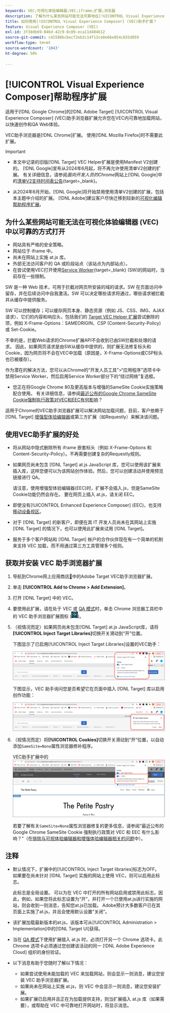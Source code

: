 ```yaml
---
keywords: VEC;可视化体验编辑器;VEC;iframe;扩展;浏览器
description: 了解为什么某些网站可能无法可靠地在[!UICONTROL Visual Experience Composer] (VEC)中打开。 通过VEC助手浏览器扩展，您可以在VEC中以可靠的方式加载网站。
title: 如何使用[!UICONTROL Visual Experience Composer] (VEC)助手扩展？
feature: Visual Experience Composer (VEC)
exl-id: 3f38db69-046d-42c9-8c09-eca11d404b12
source-git-commit: c41580bcbecf2eb2c14f13ce8e66e854c655d059
workflow-type: tm+mt
source-wordcount: '1043'
ht-degree: 50%

---
```


# [!UICONTROL Visual Experience Composer]帮助程序扩展

适用于[!DNL Google Chrome]的[!DNL Adobe Target] [!UICONTROL Visual Experience Composer] (VEC)助手浏览器扩展允许您在VEC内可靠地加载网站，以快速创作和QA Web体验。

VEC助手浏览器是[!DNL Chrome]扩展。 使用[!DNL Mozilla Firefox]时不需要此扩展。

>[!IMPORTANT]
>
>* 本文中记录的旧版[!DNL Target] VEC Helper扩展是使用Manifest V2创建的。 [!DNL Google]宣布从2024年6月起，将不再允许使用清单V2创建的扩展。 有关详细信息，请参阅&#x200B;*面向开发人员的Chrome*&#x200B;网站上[!DNL Google]中的[清单V2支持时间表公告](https://developer.chrome.com/docs/extensions/develop/migrate/mv2-deprecation-timeline){target=_blank}。
>
>* 从2024年6月开始，[!DNL Google]将开始禁用使用清单V2创建的扩展，包括本主题中介绍的扩展。 [!DNL Adobe]建议客户尽快迁移到较新的[可视化编辑帮助程序扩展](/help/main/c-experiences/c-visual-experience-composer/r-troubleshoot-composer/visual-editing-helper-extension.md)。

## 为什么某些网站可能无法在可视化体验编辑器 (VEC) 中以可靠的方式打开

* 网站具有严格的安全策略。
* 网站位于 iframe 中。
* 尚未在网站上实施 at.js 库。
* 外部无法访问客户的 QA 或阶段站点（该站点为内部站点）。
* 在尝试使用VEC打开使用[Service Worker](https://developer.mozilla.org/en-US/docs/Web/API/Service_Worker_API){target=_blank} (SW)的网站时，当前存在一些限制。

SW 是一种 Web 技术，可用于拦截对网页所安装的域的请求。SW 在页面访问中留存，并在后续访问中自我激活。SW 可以决定哪些请求将通过，哪些请求被拦截并从缓存中提供服务。

SW 可以控制缓存；可以缓存网页本身、静态资源（例如 JS、CSS、IMG、AJAX 请求）、它们的内容和响应头，包括我们的 [Target VEC Helper 扩展](/help/main/c-experiences/c-visual-experience-composer/r-troubleshoot-composer/vec-helper-browser-extension.md)尝试删除的项，例如 X-Frame-Options：SAMEORIGIN、CSP (Content-Security-Policy) 或 Set-Cookie。

不幸的是，拦截Web请求的Chrome扩展API不会收到已由SW拦截和处理的请求。 因此，如果网页请求是由SW从缓存中提供的，则扩展无法修复标头和Cookie，因为网页将不会在VEC中加载（原因是，X-Frame-Options或CSP标头也已被缓存）。

作为潜在的解决方法，您可以从Chrome的“开发人员工具”>“应用程序”选项卡中禁用Service Worker，然后启用Service Worker部分下的“绕过网络”复选框。

* 您正在将Google Chrome 80及更高版本与增强的SameSite Cookie实施策略配合使用。 有关详细信息，请参阅[最近公布的Google Chrome SameSite Cookie强制执行政策对VEC和EEC有何影响](/help/main/c-experiences/c-visual-experience-composer/r-troubleshoot-composer/issues-related-to-the-visual-experience-composer-vec-and-enhanced-experience-composer-eec.md#samesite)？

适用于Chrome的VEC助手浏览器扩展可以解决网站加载问题，目前，客户依赖于[!DNL Target] [增强型体验编辑器](/help/main/administrating-target/visual-experience-composer-set-up.md#eec)或第三方扩展（如Requestly）来解决该问题。

## 使用VEC助手扩展的好处

* 将从网站中隐式删除所有 iframe 嵌套标头（例如 X-Frame-Options 和 Content-Security-Policy）。不再需要创建复杂的Requestly规则。
* 如果网页尚未包含 [!DNL Target] at.js JavaScript 库，您可以使用该扩展来插入库，这样您便可以为该网站创作体验。然后，您可以创建活动并使用预览链接进行 QA。

  请注意，使用增强型体验编辑器(EEC)时，扩展不会插入.js，但是SameSite Cookie功能仍然会存在。 要在网页上插入 at.js，请关闭 EEC。

* 即使没有[!UICONTROL Enhanced Experience Composer] (EEC)，也支持[移动设备视区](/help/main/c-experiences/c-visual-experience-composer/mobile-viewports.md)。
* 对于 [!DNL Target] 的新客户，即便在其 IT 开发人员尚未在其网站上实施 [!DNL Target] 的情况下，也可以使用此扩展来试用 [!DNL Target]。
* 服务于多个客户网站和 [!DNL Target] 帐户的合作伙伴现在有一个简单的机制来支持 VEC 加载，而不用通过第三方工具管理多个规则。

## 获取并安装 VEC 助手浏览器扩展

1. 导航到Chrome网上应用商店[&#128279;](https://chrome.google.com/webstore/detail/adobe-target-vec-helper/ggjpideecfnbipkacplkhhaflkdjagak)中的Adobe Target VEC助手浏览器扩展。
1. 单击 **[!UICONTROL Add to Chrome > Add Extension]**。
1. 打开 [!DNL Target] 中的 VEC。
1. 要使用此扩展，请在处于 VEC 或 [QA 模式](/help/main/c-activities/c-activity-qa/activity-qa.md)时，单击 Chrome 浏览器工具栏中的 VEC 助手浏览器扩展图标 (![VEC 助手图标](/help/main/c-experiences/c-visual-experience-composer/r-troubleshoot-composer/assets/vec-help-extension.png))。
1. （视情况而定）如果网页尚未包含[!DNL Target] at.js JavaScript库，请将&#x200B;**[!UICONTROL Inject Target Libraries]**&#x200B;切换开关滑动到“开”位置。

   下图显示了已启用[!UICONTROL Inject Target Libraries]设置的VEC助手：

   ![VEC 助手 1](/help/main/c-experiences/c-visual-experience-composer/r-troubleshoot-composer/assets/vec-help-extension-1.png)

   下图显示，VEC 助手询问您是否希望它在页面中插入 [!DNL Target] 库以启用创作功能：

   ![VEC 助手 2](/help/main/c-experiences/c-visual-experience-composer/r-troubleshoot-composer/assets/vec-helper.png)

1. （视情况而定）将&#x200B;**[!UICONTROL Cookies]**&#x200B;切换开关滑动到“开”位置，以自动添加`SameSite=None`属性浏览器修补程序。

   VEC助手扩展中的![Cookie切换](/help/main/c-experiences/c-visual-experience-composer/r-troubleshoot-composer/assets/cookies-vec-helper.png)

   若要了解有关`SameSite=None`属性浏览器修复的更多信息，请参阅“最近公布的 Google Chrome SameSite Cookie 强制执行政策对 VEC 和 EEC 有什么影响？”（在[排除与可视体验编辑器和增强体验编辑器相关的问题](/help/main/c-experiences/c-visual-experience-composer/r-troubleshoot-composer/issues-related-to-the-visual-experience-composer-vec-and-enhanced-experience-composer-eec.md#samesite)中）。

## 注释

* 默认情况下，扩展中的[!UICONTROL Inject Target libraries]标志为OFF。 如果要在尚未针对 [!DNL Target] 实施的网站上使用 VEC，则可以启用此标志。

  此标志是全局设置。 可以为在 VEC 中打开的所有网站启用或禁用此标志。因此，例如，如果您将此标志设置为“开”，并打开一个已使用at.js进行实施的网站，则会收到一则消息，告知您at.js已加载。 Adobe预计大多数客户已在其页面上实施了at.js，并且会使用默认设置“关闭”。

* 该扩展加载最新版本的at.js，该版本可从[!UICONTROL Administration > Implementation]中的[!DNL Target UI]获得。
* 当在 [QA 模式](/help/main/c-activities/c-activity-qa/activity-qa.md)下使用扩展插入 at.js 时，必须打开另一个 Chrome 选项卡。此 Chrome 选项卡必须通过您创建该活动的同一 [!DNL Adobe Experience Cloud] 组织的身份验证。
* 以下消息有助于您随时了解以下情况：

   * 如果尝试使用未能加载的 VEC 来加载网站，则会显示一则消息，建议您安装 VEC 助手浏览器扩展。
   * 如果尚未在网站上实施 at.js，则 VEC 中会显示一则消息，建议您安装扩展。
   * 如果扩展已启用并且正在为加载提供支持，则当扩展插入 at.js 库（如果需要），或帮助在 VEC 中可靠地打开网站时，将显示消息。
